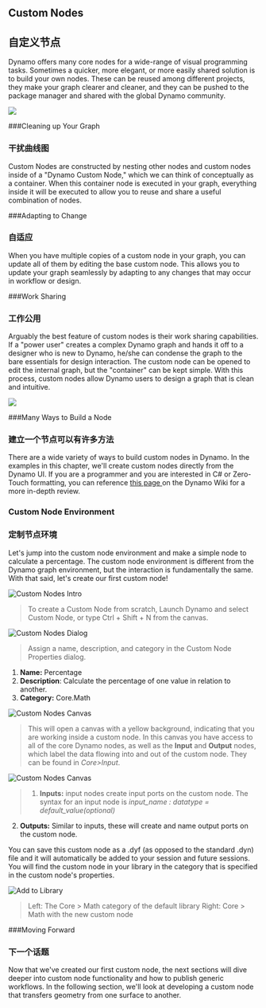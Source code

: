 ## Custom Nodes
## 自定义节点

Dynamo offers many core nodes for a wide-range of visual programming tasks. Sometimes a quicker, more elegant, or more easily shared solution is to build your own nodes. These can be reused among different projects, they make your graph clearer and cleaner, and they can be pushed to the package manager and shared with the global Dynamo community.

![](images/9-1/cn.jpg)

###Cleaning up Your Graph

### 干扰曲线图

Custom Nodes are constructed by nesting other nodes and custom nodes inside of a "Dynamo Custom Node," which we can think of conceptually as a container. When this container node is executed in your graph, everything inside it will be executed to allow you to reuse and share a useful combination of nodes.

###Adapting to Change
### 自适应

When you have multiple copies of a custom node in your graph, you can update all of them by editing the base custom node. This allows you to update your graph seamlessly by adapting to any changes that may occur in workflow or design.

###Work Sharing
### 工作公用

Arguably the best feature of custom nodes is their work sharing capabilities. If a "power user" creates a complex Dynamo graph and hands it off to a designer who is new to Dynamo, he/she can condense the graph to the bare essentials for design interaction.  The custom node can be opened to edit the internal graph, but the "container" can be kept simple.  With this process, custom nodes allow Dynamo users to design a graph that is clean and intuitive.

![](images/9-1/customNodeDiagram.jpg)

###Many Ways to Build a Node

### 建立一个节点可以有许多方法

There are a wide variety of ways to build custom nodes in Dynamo. In the examples in this chapter, we'll create custom nodes directly from the Dynamo UI.  If you are a programmer and you are interested in C# or Zero-Touch formatting, you can reference [this page ](https://github.com/DynamoDS/Dynamo/wiki/How-To-Create-Your-Own-Nodes)on the Dynamo Wiki for a more in-depth review.

### Custom Node Environment
### 定制节点环境

Let's jump into the custom node environment and make a simple node to calculate a percentage.  The custom node environment is different from the Dynamo graph environment, but the interaction is fundamentally the same. With that said, let's create our first custom node!

![Custom Nodes Intro](images/9-1/CustomNodes01.png)

> To create a Custom Node from scratch, Launch Dynamo and select Custom Node, or type Ctrl + Shift + N from the canvas.

![Custom Nodes Dialog](images/9-1/CustomNodes02.png)

> Assign a name, description, and category in the Custom Node Properties dialog.
1. **Name:** Percentage
2. **Description**: Calculate the percentage of one value in relation to another.
3. **Category:** Core.Math

![Custom Nodes Canvas](images/9-1/CustomNodes03.png)

> This will open a canvas with a yellow background, indicating that you are working inside a custom node. In this canvas you have access to all of the core Dynamo nodes, as well as the **Input** and **Output** nodes, which label the data flowing into and out of the custom node.  They can be found in *Core>Input*.

![Custom Nodes Canvas](images/9-1/CustomNodes04.png)

> 1. **Inputs:** input nodes create input ports on the custom node. The syntax for an input node is *input_name : datatype = default_value(optional)*
2. **Outputs:** Similar to inputs, these will create and name output ports on the custom node.

You can save this custom node as a .dyf (as opposed to the standard .dyn) file and it will automatically be added to your session and future sessions. You will find the custom node in your library in the category that is specified in the custom node's properties.

![Add to Library](images/9-1/CustomNodes05.png)

> Left: The Core > Math category of the default library
Right: Core > Math with the new custom node

###Moving Forward

### 下一个话题

Now that we've created our first custom node, the next sections will dive deeper into custom node functionality and how to publish generic workflows.  In the following section, we'll look at developing a custom node that transfers geometry from one surface to another.
